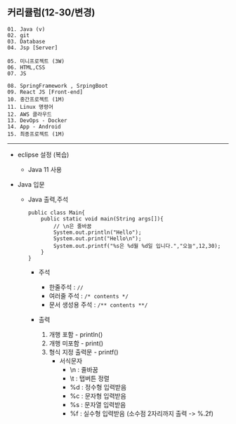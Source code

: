 ## 커리큘럼(12-30/변경)
```
01. Java (v)
02. git 
03. Database
04. Jsp [Server]

05. 미니프로젝트 (3W)
06. HTML,CSS  
07. JS

08. SpringFramework , SrpingBoot
09. React JS [Front-end]
10. 중간프로젝트 (1M)
11. Linux 명령어
12. AWS 클라우드
13. DevOps - Docker
14. App - Android
15. 최종프로젝트 (1M)
```
---

+ eclipse 설정 (복습)
    - Java 11 사용


+ Java 입문
    - Java 출력,주석

        ```
        public class Main{
            public static void main(String args[]){
                // \n은 줄바꿈
                System.out.println("Hello");
                System.out.print("Hello\n");
                System.out.printf("%s은 %d월 %d일 입니다.","오늘",12,30);
            }
        }
        ```
        
        - 주석
            - 한줄주석 : ```//```
            - 여러줄 주석 : ```/* contents */```
            - 문서 생성용 주석 : ```/** contents **/```

        - 출력
            1. 개행 포함 - println()
            2. 개행 미포함 - print()
            3. 형식 지정 출력문 - printf()
                + 서식문자
                    - \n : 줄바꿈
                    - \t : 탭버튼 정렬
                    - %d : 정수형 입력받음
                    - %c : 문자형 입력받음
                    - %s : 문자열 입력받음
                    - %f : 실수형 입력받음 (소수점 2자리까지 출력 -> %.2f)
